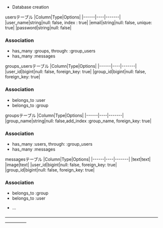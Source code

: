 * Database creation

usersテーブル
|Column|Type|Options|
|------|----|-------|
|user_name|string|null: false, index : true|
|email|string|null: false, unique: true|
|password|string|null: false|

### Association
- has_many :groups, through: :group_users
- has_many :messages

groups_usersテーブル
|Column|Type|Options|
|------|----|-------|
|user_id|bigint|null: false, foreign_key: true|
|group_id|bigint|null: false, foreign_key: true|
### Association
- belongs_to :user
- belongs_to :group


groupsテーブル
|Column|Type|Options|
|------|----|-------|
|group_name|string|null: false,add_index :group_name, foreign_key: true|
### Association
- has_many :users, through: :group_users
- has_many :messages

messagesテーブル
|Column|Type|Options|
|------|----|-------|
|text|text|
|image|text|
|user_id|bigint|null: false, foreign_key: true|
|group_id|bigint|null: false, foreign_key: true|
### Association
- belongs_to :group
- belongs_to :user

* ...

—————————————————————————————————————————

